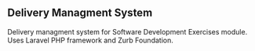 ## Delivery Managment System

Delivery managment system for Software Development Exercises module. Uses Laravel PHP framework and Zurb Foundation.
